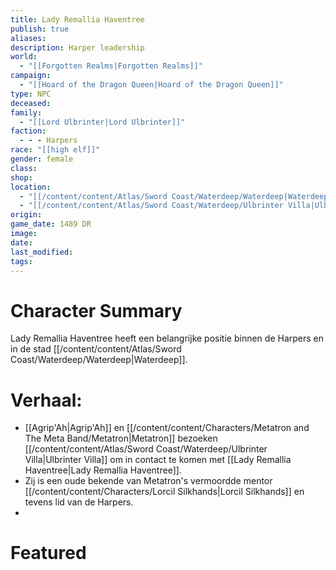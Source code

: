 ```yaml
---
title: Lady Remallia Haventree
publish: true
aliases: 
description: Harper leadership
world:
  - "[[Forgotten Realms|Forgotten Realms]]"
campaign:
  - "[[Hoard of the Dragon Queen|Hoard of the Dragon Queen]]"
type: NPC
deceased: 
family:
  - "[[Lord Ulbrinter|Lord Ulbrinter]]"
faction:
  - - - Harpers
race: "[[high elf]]"
gender: female
class: 
shop: 
location:
  - "[[/content/content/Atlas/Sword Coast/Waterdeep/Waterdeep|Waterdeep]]"
  - "[[/content/content/Atlas/Sword Coast/Waterdeep/Ulbrinter Villa|Ulbrinter Villa]]"
origin: 
game_date: 1489 DR
image: 
date: 
last_modified: 
tags: 
---
```

# Character Summary
Lady Remallia Haventree heeft een belangrijke positie binnen de Harpers en in de stad [[/content/content/Atlas/Sword Coast/Waterdeep/Waterdeep|Waterdeep]]. 

# Verhaal:
- [[Agrip'Ah|Agrip'Ah]] en [[/content/content/Characters/Metatron and The Meta Band/Metatron|Metatron]] bezoeken [[/content/content/Atlas/Sword Coast/Waterdeep/Ulbrinter Villa|Ulbrinter Villa]] om in contact te komen met [[Lady Remallia Haventree|Lady Remallia Haventree]].
- Zij is een oude bekende van Metatron's vermoordde mentor [[/content/content/Characters/Lorcil Silkhands|Lorcil Silkhands]]  en tevens lid van de Harpers. 
- 
# Featured

